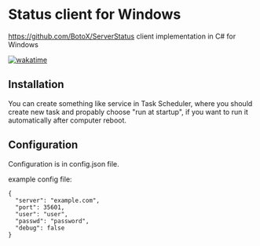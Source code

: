 # Status client for Windows
https://github.com/BotoX/ServerStatus client implementation in C# for Windows

[![wakatime](https://wakatime.com/badge/github/filip2cz/status-client-csharp.svg?7)](https://wakatime.com/badge/github/filip2cz/status-client-csharp)

## Installation

You can create something like service in Task Scheduler, where you should create new task and propably choose "run at startup", if you want to run it automatically after computer reboot.

## Configuration
Configuration is in config.json file.

example config file:
```
{
  "server": "example.com",
  "port": 35601,
  "user": "user",
  "passwd": "password",
  "debug": false
}
``` 
